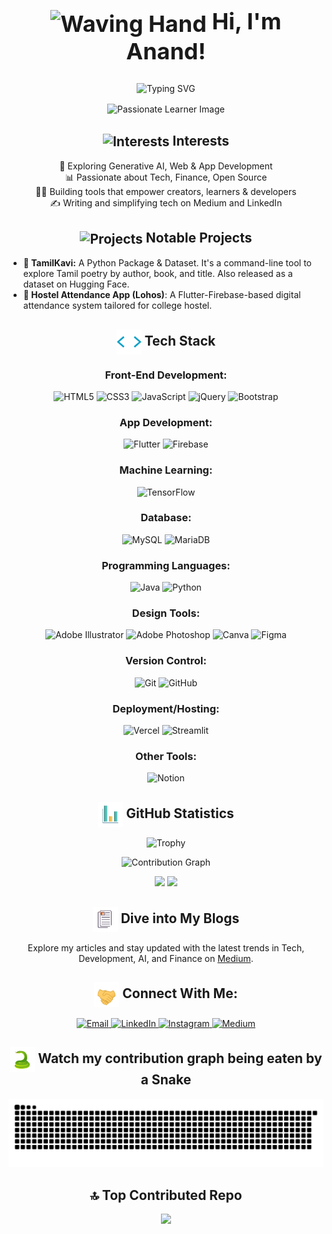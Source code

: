 <div align="center">
  <h2 style="font-size: 36px; font-weight: bold;"><img src="https://camo.githubusercontent.com/d552948e7884c41fde2d32b9221d79f0df2076c7d824aaab954ca93f53d95884/68747470733a2f2f6d656469612e67697068792e636f6d2f6d656469612f6876524a434c467a6361737252346961377a2f67697068792e676966" alt="Waving Hand" style="width: 40px; height: 40px; vertical-align: middle;"> Hi, I'm Anand! </h2>
  <p align="center">
  <img src="https://readme-typing-svg.herokuapp.com?font=Fira+Code&weight=500&size=30&pause=1000&color=000000&center=true&vCenter=true&width=600&lines=Developer+%F0%9F%8C%90;Tech+%26+Finance+Enthusiast+%F0%9F%92%BB%20%F0%9F%92%B0;Passionate+Learner+%F0%9F%9A%80;Writer+%F0%9F%93%9A" alt="Typing SVG" />
</p>
<p align="center">
  <img align="center" alt="Passionate Learner Image" width="400" src="https://user-images.githubusercontent.com/74038190/212749447-bfb7e725-6987-49d9-ae85-2015e3e7cc41.gif">
</p>

  <h2><img src="https://raw.githubusercontent.com/anandsundaramoorthysa/anandsundaramoorthysa/main/light.gif" alt="Interests" style="width: 40px; height: 40px; vertical-align: middle;"> Interests</h2>
  <p>
    🚀 Exploring Generative AI, Web & App Development<br>
    📊 Passionate about Tech, Finance, Open Source<br>
    🧑‍💻 Building tools that empower creators, learners & developers<br>
    ✍️ Writing and simplifying tech on Medium and LinkedIn
  </p>

  <h2><img src="https://raw.githubusercontent.com/anandsundaramoorthysa/anandsundaramoorthysa/main/projects.gif" alt="Projects" style="width: 40px; height: 40px; vertical-align: middle;"> Notable Projects</h2>
  <ul align="left">
    <li><strong>📘 TamilKavi:</strong> A Python Package & Dataset. It's a command-line tool to explore Tamil poetry by author, book, and title. Also released as a dataset on Hugging Face.</li>
    <li><strong>🏫 Hostel Attendance App (Lohos)</strong>: A Flutter-Firebase-based digital attendance system tailored for college hostel.</li>
  </ul>


  <h2><img src="https://raw.githubusercontent.com/anandsundaramoorthysa/anandsundaramoorthysa/main/tech.gif" alt="Tech Stack" style="width: 40px; height: 40px; vertical-align: middle;"> Tech Stack</h2>

 <h3>Front-End Development:</h3>
<p>
  <img src="https://img.shields.io/badge/html5-%23000000.svg?style=for-the-badge&logo=html5&logoColor=white" alt="HTML5"/>
  <img src="https://img.shields.io/badge/css3-%23000000.svg?style=for-the-badge&logo=css3&logoColor=white" alt="CSS3"/>
  <img src="https://img.shields.io/badge/javascript-%23000000.svg?style=for-the-badge&logo=javascript&logoColor=white" alt="JavaScript"/>
  <img src="https://img.shields.io/badge/jquery-%23000000.svg?style=for-the-badge&logo=jquery&logoColor=white" alt="jQuery"/>
  <img src="https://img.shields.io/badge/bootstrap-%23000000.svg?style=for-the-badge&logo=bootstrap&logoColor=white" alt="Bootstrap"/>
</p>

<h3>App Development:</h3>
<p>
  <img src="https://img.shields.io/badge/Flutter-%23000000.svg?style=for-the-badge&logo=Flutter&logoColor=white" alt="Flutter"/>
  <img src="https://img.shields.io/badge/firebase-%23000000.svg?style=for-the-badge&logo=firebase&logoColor=white" alt="Firebase"/>
</p>

<h3>Machine Learning:</h3>
<p>
  <img src="https://img.shields.io/badge/TensorFlow-%23000000.svg?style=for-the-badge&logo=TensorFlow&logoColor=white" alt="TensorFlow"/>
</p>

<h3>Database:</h3>
<p>
  <img src="https://img.shields.io/badge/mysql-%23000000.svg?style=for-the-badge&logo=mysql&logoColor=white" alt="MySQL"/>
  <img src="https://img.shields.io/badge/MariaDB-%23000000.svg?style=for-the-badge&logo=mariadb&logoColor=white" alt="MariaDB"/>
</p>

<h3>Programming Languages:</h3>
<p>
  <img src="https://img.shields.io/badge/java-%23000000.svg?style=for-the-badge&logo=openjdk&logoColor=white" alt="Java"/>
  <img src="https://img.shields.io/badge/python-%23000000.svg?style=for-the-badge&logo=python&logoColor=white" alt="Python"/>
</p>

<h3>Design Tools:</h3>
<p>
  <img src="https://img.shields.io/badge/adobe%20illustrator-%23000000.svg?style=for-the-badge&logo=adobe%20illustrator&logoColor=white" alt="Adobe Illustrator"/>
  <img src="https://img.shields.io/badge/adobe%20photoshop-%23000000.svg?style=for-the-badge&logo=adobe%20photoshop&logoColor=white" alt="Adobe Photoshop"/>
  <img src="https://img.shields.io/badge/Canva-%23000000.svg?style=for-the-badge&logo=Canva&logoColor=white" alt="Canva"/>
  <img src="https://img.shields.io/badge/figma-%23000000.svg?style=for-the-badge&logo=figma&logoColor=white" alt="Figma"/>
</p>

<h3>Version Control:</h3>
<p>
  <img src="https://img.shields.io/badge/git-%23000000.svg?style=for-the-badge&logo=git&logoColor=white" alt="Git"/>
  <img src="https://img.shields.io/badge/github-%23000000.svg?style=for-the-badge&logo=github&logoColor=white" alt="GitHub"/>
</p>

<h3>Deployment/Hosting:</h3>
<p>
  <img src="https://img.shields.io/badge/vercel-%23000000.svg?style=for-the-badge&logo=vercel&logoColor=white" alt="Vercel"/>
  <img src="https://img.shields.io/badge/Streamlit-%23000000.svg?style=for-the-badge&logo=Streamlit&logoColor=white" alt="Streamlit"/>
</p>

<h3>Other Tools:</h3>
<p>
  <img src="https://img.shields.io/badge/Notion-%23000000.svg?style=for-the-badge&logo=notion&logoColor=white" alt="Notion"/>
</p>


  <h2><img src="https://raw.githubusercontent.com/anandsundaramoorthysa/anandsundaramoorthysa/main/stat.gif" alt="GitHub Statistics" style="width: 40px; height: 40px; vertical-align: middle;"> GitHub Statistics</h2>
  
 <p align="center">
    <img src="https://github-profile-trophy.vercel.app/?username=anandsundaramoorthysa&theme=black&no-frame=true&row=1&&margin-w=30&no-bg=true" alt="Trophy" />
</p>

<p align="center">
    <img src="https://github-readme-activity-graph.vercel.app/graph?username=anandsundaramoorthysa&theme=dark&hide_border=true&bg_color=000000&color=FFFFFF&line=FFFFFF&point=FFFFFF" alt="Contribution Graph" />
</p>

<div align="center">
    <img height="180em" src="https://github-readme-stats.vercel.app/api?username=anandsundaramoorthysa&show_icons=true&theme=dark&include_all_commits=true&count_private=true&bg_color=000000&text_color=FFFFFF&icon_color=FFFFFF"/>
    <img height="180em" src="https://github-readme-stats.vercel.app/api/top-langs/?username=anandsundaramoorthysa&layout=compact&langs_count=8&theme=dark&bg_color=000000&text_color=FFFFFF"/>
</div>
  <h2><img src="https://raw.githubusercontent.com/anandsundaramoorthysa/anandsundaramoorthysa/main/book.gif" alt="Blog" style="width: 40px; height: 40px; vertical-align: middle;"> Dive into My Blogs</h2>
  <p>Explore my articles and stay updated with the latest trends in Tech, Development, AI, and Finance on <a href="https://medium.com/@anandsundaramoorthysa" target="_blank">Medium</a>.</p>

  <h2><img src="https://raw.githubusercontent.com/anandsundaramoorthysa/anandsundaramoorthysa/main/connect.gif" alt="Connect With Me" style="width: 40px; height: 40px; vertical-align: middle;"> Connect With Me:</h2>
  <p align="center">
    <a href="mailto:sanand03072005@gmail.com">
      <img src="https://img.shields.io/badge/Email-%23000000.svg?style=for-the-badge&logo=gmail&logoColor=white" alt="Email"/>
    </a>
    <a href="https://www.linkedin.com/in/anandsundaramoorthysa/">
      <img src="https://img.shields.io/badge/LinkedIn-%23000000.svg?style=for-the-badge&logo=linkedin&logoColor=white" alt="LinkedIn"/>
    </a>
    <a href="https://www.instagram.com/anandsundaramoorthysa/">
      <img src="https://img.shields.io/badge/Instagram-%23000000.svg?style=for-the-badge&logo=instagram&logoColor=white" alt="Instagram"/>
    </a>
    <a href="https://medium.com/@anandsundaramoorthysa">
      <img src="https://img.shields.io/badge/Medium-%23000000.svg?style=for-the-badge&logo=medium&logoColor=white" alt="Medium"/>
    </a>
  </p>
<h2><img src="https://raw.githubusercontent.com/anandsundaramoorthysa/anandsundaramoorthysa/main/snake.gif" alt="Snake" style="width: 40px; height: 40px; vertical-align: middle;"> Watch my contribution graph being eaten by a Snake</h2>

![Watch my contribution graph being eaten by a Snake!](https://raw.githubusercontent.com/anandsundaramoorthysa/anandsundaramoorthysa/main/snake.svg)

<h2>🔝 Top Contributed Repo</h2>

 <img height="280em" src="https://github-contributor-stats.vercel.app/api?username=anandsundaramoorthysa&limit=6&theme=dark&combine_all_yearly_contributions=true"/>
</div>
